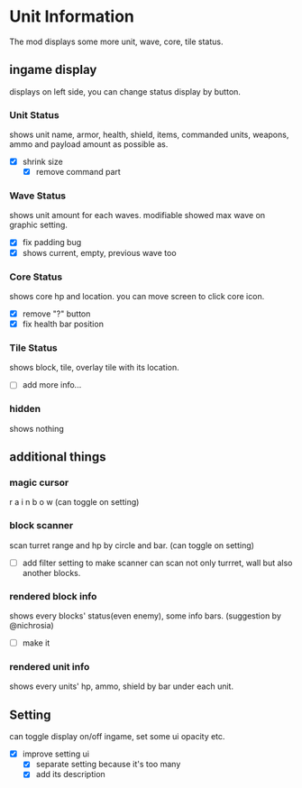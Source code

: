 # Unit Information
The mod displays some more unit, wave, core, tile status.

## ingame display
displays on left side, you can change status display by button.

### Unit Status
shows unit name, armor, health, shield, items, commanded units, weapons, ammo and payload amount as possible as.
- [x] shrink size
    - [x] remove command part
    
### Wave Status
shows unit amount for each waves. modifiable showed max wave on graphic setting. 
- [x] fix padding bug
- [x] shows current, empty, previous wave too

### Core Status
shows core hp and location. you can move screen to click core icon.
- [x] remove "?" button
- [x] fix health bar position

### Tile Status
shows block, tile, overlay tile with its location.
- [ ] add more info...

### hidden
shows nothing

## additional things
### magic cursor
r a i n b o w (can toggle on setting)

### block scanner
scan turret range and hp by circle and bar. (can toggle on setting)
- [ ] add filter setting to make scanner can scan not only turrret, wall but also another blocks.

### rendered block info
shows every blocks' status(even enemy), some info bars. (suggestion by @nichrosia)
- [ ] make it

### rendered unit info
shows every units' hp, ammo, shield by bar under each unit.

## Setting
can toggle display on/off ingame, set some ui opacity etc.
- [x] improve setting ui
    - [x] separate setting because it's too many
    - [x] add its description